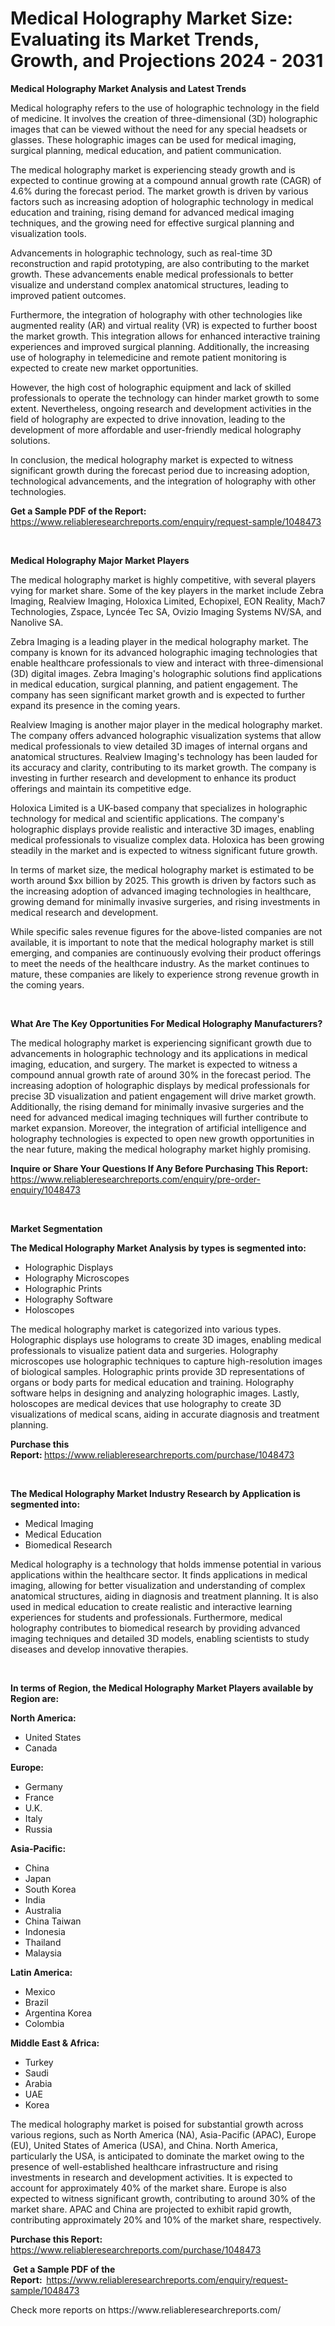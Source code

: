 <p><h1>Medical Holography Market Size: Evaluating its Market Trends, Growth, and Projections 2024 - 2031</h1></p><p><strong>Medical Holography Market Analysis and Latest Trends</strong></p>
<p><p>Medical holography refers to the use of holographic technology in the field of medicine. It involves the creation of three-dimensional (3D) holographic images that can be viewed without the need for any special headsets or glasses. These holographic images can be used for medical imaging, surgical planning, medical education, and patient communication.</p><p>The medical holography market is experiencing steady growth and is expected to continue growing at a compound annual growth rate (CAGR) of 4.6% during the forecast period. The market growth is driven by various factors such as increasing adoption of holographic technology in medical education and training, rising demand for advanced medical imaging techniques, and the growing need for effective surgical planning and visualization tools.</p><p>Advancements in holographic technology, such as real-time 3D reconstruction and rapid prototyping, are also contributing to the market growth. These advancements enable medical professionals to better visualize and understand complex anatomical structures, leading to improved patient outcomes.</p><p>Furthermore, the integration of holography with other technologies like augmented reality (AR) and virtual reality (VR) is expected to further boost the market growth. This integration allows for enhanced interactive training experiences and improved surgical planning. Additionally, the increasing use of holography in telemedicine and remote patient monitoring is expected to create new market opportunities.</p><p>However, the high cost of holographic equipment and lack of skilled professionals to operate the technology can hinder market growth to some extent. Nevertheless, ongoing research and development activities in the field of holography are expected to drive innovation, leading to the development of more affordable and user-friendly medical holography solutions.</p><p>In conclusion, the medical holography market is expected to witness significant growth during the forecast period due to increasing adoption, technological advancements, and the integration of holography with other technologies.</p></p>
<p><strong>Get a Sample PDF of the Report:&nbsp;</strong> <a href="https://www.reliableresearchreports.com/enquiry/request-sample/1048473">https://www.reliableresearchreports.com/enquiry/request-sample/1048473</a></p>
<p>&nbsp;</p>
<p><strong>Medical Holography Major Market Players</strong></p>
<p><p>The medical holography market is highly competitive, with several players vying for market share. Some of the key players in the market include Zebra Imaging, Realview Imaging, Holoxica Limited, Echopixel, EON Reality, Mach7 Technologies, Zspace, Lyncée Tec SA, Ovizio Imaging Systems NV/SA, and Nanolive SA.</p><p>Zebra Imaging is a leading player in the medical holography market. The company is known for its advanced holographic imaging technologies that enable healthcare professionals to view and interact with three-dimensional (3D) digital images. Zebra Imaging's holographic solutions find applications in medical education, surgical planning, and patient engagement. The company has seen significant market growth and is expected to further expand its presence in the coming years.</p><p>Realview Imaging is another major player in the medical holography market. The company offers advanced holographic visualization systems that allow medical professionals to view detailed 3D images of internal organs and anatomical structures. Realview Imaging's technology has been lauded for its accuracy and clarity, contributing to its market growth. The company is investing in further research and development to enhance its product offerings and maintain its competitive edge.</p><p>Holoxica Limited is a UK-based company that specializes in holographic technology for medical and scientific applications. The company's holographic displays provide realistic and interactive 3D images, enabling medical professionals to visualize complex data. Holoxica has been growing steadily in the market and is expected to witness significant future growth.</p><p>In terms of market size, the medical holography market is estimated to be worth around $xx billion by 2025. This growth is driven by factors such as the increasing adoption of advanced imaging technologies in healthcare, growing demand for minimally invasive surgeries, and rising investments in medical research and development.</p><p>While specific sales revenue figures for the above-listed companies are not available, it is important to note that the medical holography market is still emerging, and companies are continuously evolving their product offerings to meet the needs of the healthcare industry. As the market continues to mature, these companies are likely to experience strong revenue growth in the coming years.</p></p>
<p>&nbsp;</p>
<p><strong>What Are The Key Opportunities For Medical Holography Manufacturers?</strong></p>
<p><p>The medical holography market is experiencing significant growth due to advancements in holographic technology and its applications in medical imaging, education, and surgery. The market is expected to witness a compound annual growth rate of around 30% in the forecast period. The increasing adoption of holographic displays by medical professionals for precise 3D visualization and patient engagement will drive market growth. Additionally, the rising demand for minimally invasive surgeries and the need for advanced medical imaging techniques will further contribute to market expansion. Moreover, the integration of artificial intelligence and holography technologies is expected to open new growth opportunities in the near future, making the medical holography market highly promising.</p></p>
<p><strong>Inquire or Share Your Questions If Any Before Purchasing This Report:</strong> <a href="https://www.reliableresearchreports.com/enquiry/pre-order-enquiry/1048473">https://www.reliableresearchreports.com/enquiry/pre-order-enquiry/1048473</a></p>
<p>&nbsp;</p>
<p><strong>Market Segmentation</strong></p>
<p><strong>The Medical Holography Market Analysis by types is segmented into:</strong></p>
<p><ul><li>Holographic Displays</li><li>Holography Microscopes</li><li>Holographic Prints</li><li>Holography Software</li><li>Holoscopes</li></ul></p>
<p><p>The medical holography market is categorized into various types. Holographic displays use holograms to create 3D images, enabling medical professionals to visualize patient data and surgeries. Holography microscopes use holographic techniques to capture high-resolution images of biological samples. Holographic prints provide 3D representations of organs or body parts for medical education and training. Holography software helps in designing and analyzing holographic images. Lastly, holoscopes are medical devices that use holography to create 3D visualizations of medical scans, aiding in accurate diagnosis and treatment planning.</p></p>
<p><strong>Purchase this Report:&nbsp;</strong><a href="https://www.reliableresearchreports.com/purchase/1048473">https://www.reliableresearchreports.com/purchase/1048473</a></p>
<p>&nbsp;</p>
<p><strong>The Medical Holography Market Industry Research by Application is segmented into:</strong></p>
<p><ul><li>Medical Imaging</li><li>Medical Education</li><li>Biomedical Research</li></ul></p>
<p><p>Medical holography is a technology that holds immense potential in various applications within the healthcare sector. It finds applications in medical imaging, allowing for better visualization and understanding of complex anatomical structures, aiding in diagnosis and treatment planning. It is also used in medical education to create realistic and interactive learning experiences for students and professionals. Furthermore, medical holography contributes to biomedical research by providing advanced imaging techniques and detailed 3D models, enabling scientists to study diseases and develop innovative therapies.</p></p>
<p>&nbsp;</p>
<p><strong>In terms of Region, the Medical Holography Market Players available by Region are:</strong></p>
<p>
    <p> <strong> North America: </strong>
        <ul>
            <li>United States</li>
            <li>Canada</li>
        </ul>
        </p> 
    <p> <strong> Europe: </strong>
        <ul>
            <li>Germany</li>
            <li>France</li>
            <li>U.K.</li>
            <li>Italy</li>
            <li>Russia</li>
        </ul>
        </p> 
    <p> <strong> Asia-Pacific: </strong>
        <ul>
            <li>China</li>
            <li>Japan</li>
            <li>South Korea</li>
            <li>India</li>
            <li>Australia</li>
            <li>China Taiwan</li>
            <li>Indonesia</li>
            <li>Thailand</li>
            <li>Malaysia</li>
        </ul>
        </p> 
    <p> <strong> Latin America: </strong>
        <ul>
            <li>Mexico</li>
            <li>Brazil</li>
            <li>Argentina Korea</li>
            <li>Colombia</li>
        </ul>
        </p> 
    <p> <strong> Middle East & Africa: </strong>
        <ul>
            <li>Turkey</li>
            <li>Saudi</li>
            <li>Arabia</li>
            <li>UAE</li>
            <li>Korea</li>
        </ul>
    </p>
    </p>
<p><p>The medical holography market is poised for substantial growth across various regions, such as North America (NA), Asia-Pacific (APAC), Europe (EU), United States of America (USA), and China. North America, particularly the USA, is anticipated to dominate the market owing to the presence of well-established healthcare infrastructure and rising investments in research and development activities. It is expected to account for approximately 40% of the market share. Europe is also expected to witness significant growth, contributing to around 30% of the market share. APAC and China are projected to exhibit rapid growth, contributing approximately 20% and 10% of the market share, respectively.</p></p>
<p><strong>Purchase this Report: </strong><a href="https://www.reliableresearchreports.com/purchase/1048473">https://www.reliableresearchreports.com/purchase/1048473</a></p>
<p>&nbsp;<strong>Get a Sample PDF of the Report:&nbsp;&nbsp;</strong><a href="https://www.reliableresearchreports.com/enquiry/request-sample/1048473">https://www.reliableresearchreports.com/enquiry/request-sample/1048473</a></p>
<p><strong></strong></p>
<p>Check more reports on https://www.reliableresearchreports.com/</p>